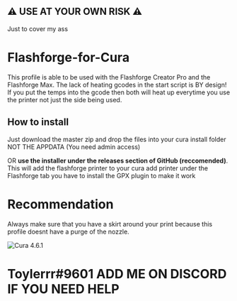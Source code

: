 ## :warning: USE AT YOUR OWN RISK :warning:
Just to cover my ass

# Flashforge-for-Cura
This profile is able to be used with the Flashforge Creator Pro and the Flashforge Max. The lack of heating gcodes in the start script is BY design! If you put the temps into the gcode then both will heat up everytime you use the printer not just the side being used.


## How to install
Just download the master zip and drop the files into your cura install folder NOT THE APPDATA (You need admin access) 

OR
**use the installer under the releases section of GitHub (reccomended)**.
This will add the flashforge printer to your cura add printer under the Flashforge tab you have to install the GPX plugin to make it work

# Recommendation
Always make sure that you have a skirt around your print because this profile doesnt have a purge of the nozzle. 

![Cura 4.6.1](https://i.imgur.com/vwvsd38.png)



# Toylerrr#9601 ADD ME ON DISCORD IF YOU NEED HELP
